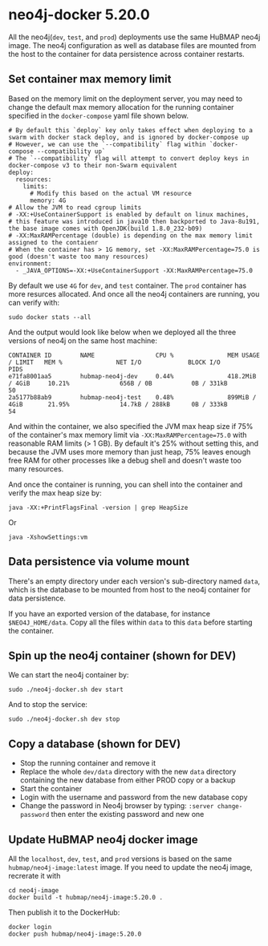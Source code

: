 # neo4j-docker 5.20.0

All the neo4j(`dev`, `test`, and `prod`) deployments use the same HuBMAP neo4j image. The neo4j configuration as well as database files are mounted from the host to the container for data persistence across container restarts.

## Set container max memory limit

Based on the memory limit on the deployment server, you may need to change the default max memory allocation for the running container specified in the `docker-compose` yaml file shown below. 

````
# By default this `deploy` key only takes effect when deploying to a swarm with docker stack deploy, and is ignored by docker-compose up
# However, we can use the `--compatibility` flag within `docker-compose --compatibility up`
# The `--compatibility` flag will attempt to convert deploy keys in docker-compose v3 to their non-Swarm equivalent
deploy:
  resources:
    limits:
      # Modify this based on the actual VM resource
      memory: 4G
# Allow the JVM to read cgroup limits
# -XX:+UseContainerSupport is enabled by default on linux machines, 
# this feature was introduced in java10 then backported to Java-8u191, the base image comes with OpenJDK(build 1.8.0_232-b09)
# -XX:MaxRAMPercentage (double) is depending on the max memory limit assigned to the contaienr
# When the container has > 1G memory, set -XX:MaxRAMPercentage=75.0 is good (doesn't waste too many resources)
environment:
  - _JAVA_OPTIONS=-XX:+UseContainerSupport -XX:MaxRAMPercentage=75.0
````

By default we use `4G` for `dev`, and `test` container. The `prod` container has more resurces allocated. And once all the neo4j containers are running, you can verify with:

````
sudo docker stats --all
````

And the output would look like below when we deployed all the three versions of neo4j on the same host machine:

````
CONTAINER ID        NAME                 CPU %               MEM USAGE / LIMIT   MEM %               NET I/O             BLOCK I/O           PIDS
e71fa8001aa5        hubmap-neo4j-dev     0.44%               418.2MiB / 4GiB     10.21%              656B / 0B           0B / 331kB          50
2a5177b88ab9        hubmap-neo4j-test    0.48%               899MiB / 4GiB       21.95%              14.7kB / 288kB      0B / 333kB          54
````

And within the container, we also specified the JVM max heap size if 75% of the container's max memory limit via `-XX:MaxRAMPercentage=75.0` with reasonable RAM limits (> 1 GB). By default it's 25% without setting this, and because the JVM uses more memory than just heap, 75% leaves enough free RAM for other processes like a debug shell and doesn't waste too many resources.

And once the container is running, you can shell into the container and verify the max heap size by:

````
java -XX:+PrintFlagsFinal -version | grep HeapSize
````

Or 

````
java -XshowSettings:vm
````

## Data persistence via volume mount

There's an empty directory under each version's sub-directory named `data`, which is the database to be mounted from host to the neo4j container for data persistence.

If you have an exported version of the database, for instance `$NEO4J_HOME/data`. Copy all the files within `data` to this `data` before starting the container.


## Spin up the neo4j container (shown for DEV)

We can start the neo4j container by:

````
sudo ./neo4j-docker.sh dev start
````

And to stop the service:

````
sudo ./neo4j-docker.sh dev stop
````

## Copy a database (shown for DEV)

- Stop the running container and remove it
- Replace the whole `dev/data` directory with the new `data` directory containing the new database from either PROD copy or a backup
- Start the container 
- Login with the username and password from the new database copy
- Change the password in Neo4j browser by typing: `:server change-password` then enter the existing password and new one

## Update HuBMAP neo4j docker image

All the `localhost`, `dev`, `test`, and `prod` versions is based on the same `hubmap/neo4j-image:latest` image. If you need to update the neo4j image, recrerate it with 

````
cd neo4j-image
docker build -t hubmap/neo4j-image:5.20.0 .
````

Then publish it to the DockerHub:

````
docker login
docker push hubmap/neo4j-image:5.20.0
````
